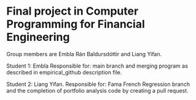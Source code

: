 # Final project in Computer Programming for Financial Engineering

Group members are Embla Rán Baldursdóttir and Liang Yifan.

Student 1: Embla
Responsible for: main branch and merging program as described in empirical_github description file.

Student 2: Liang Yifan.
Responsible for: Fama French Regression branch and the completion of portfolio analysis code by creating a pull request. 
